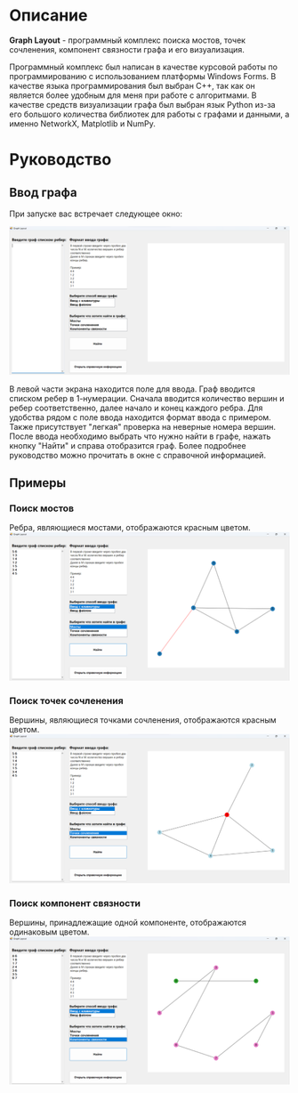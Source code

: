 # Описание
**Graph Layout** - программный комплекс поиска мостов, точек сочленения, компонент связности графа и его визуализация.

Программный комплекс был написан в качестве курсовой работы по программированию с использованием платформы Windows Forms. В качестве языка программирования был выбран C++, так как он является более удобным для меня при работе с алгоритмами.
В качестве средств визуализации графа был выбран язык Python из-за его большого количества библиотек для работы с графами и данными, а именно NetworkX, Matplotlib и NumPy.

# Руководство
## Ввод графа
При запуске вас встречает следующее окно:

![window](https://github.com/slxxxr/Graph-Layout/blob/main/Images/readme_MainWindow.png)

В левой части экрана находится поле для ввода. Граф вводится списком ребер в 1-нумерации. Сначала вводится количество вершин и ребер соответственно, далее начало и конец каждого ребра. Для удобства рядом с поле ввода находится формат ввода с примером. Также присутствует "легкая" проверка на неверные номера вершин. 
После ввода необходимо выбрать что нужно найти в графе, нажать кнопку "Найти" и справа отобразится граф. Более подробнее руководство можно прочитать в окне с справочной информацией.
## Примеры 
### Поиск мостов
Ребра, являющиеся мостами, отображаются красным цветом.
![bridges](https://github.com/slxxxr/Graph-Layout/blob/main/Images/readme_Bridges.png)

### Поиск точек сочленения
Вершины, являющиеся точками сочленения, отображаются красным цветом.
![points](https://github.com/slxxxr/Graph-Layout/blob/main/Images/readme_ArticulationPoints.png)


### Поиск компонент связности
Вершины, принадлежащие одной компоненте, отображаются одинаковым цветом.
![components](https://github.com/slxxxr/Graph-Layout/blob/main/Images/readme_Components.png)

